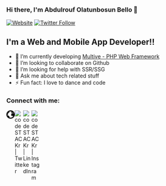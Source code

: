 ### Hi there, I'm Abdulrouf Olatunbosun Bello 👋

[![Website](https://img.shields.io/website?color=f36b2c&label=covirtue.com&style=for-the-badge&url=https%3A%2F%2Fcovirtue.com)](https://covirtue.com)
[![Twitter Follow](https://img.shields.io/twitter/follow/roufy235?color=1DA1F2&logo=twitter&style=for-the-badge)](https://twitter.com/intent/follow?original_referer=https%3A%2F%2Fgithub.com%2Froufy235&screen_name=roufy235)

## I'm a Web and Mobile App Developer!!

- 🔭 I’m currently developing [Multive - PHP Web Framework](https://github.com/roufy235/Multive)
- 👯 I’m looking to collaborate on Github
- 🤔 I’m looking for help with SSR/SSG
- 💬 Ask me about tech related stuff
- ⚡ Fun fact: I love to dance and code


### Connect with me:

[<img align="left" alt="codeSTACKr.com" width="22px" src="https://raw.githubusercontent.com/iconic/open-iconic/master/svg/globe.svg" />][website]
[<img align="left" alt="codeSTACKr | Twitter" width="22px" src="https://cdn.jsdelivr.net/npm/simple-icons@v3/icons/twitter.svg" />][twitter]
[<img align="left" alt="codeSTACKr | LinkedIn" width="22px" src="https://cdn.jsdelivr.net/npm/simple-icons@v3/icons/linkedin.svg" />][linkedin]
[<img align="left" alt="codeSTACKr | Instagram" width="22px" src="https://cdn.jsdelivr.net/npm/simple-icons@v3/icons/instagram.svg" />][instagram]

<br />




[website]: https://covirtue.com
[course]: http://vsCodeHero.com
[twitter]: https://twitter.com/Roufy235
[instagram]: https://instagram.com/roufy235
[linkedin]: https://www.linkedin.com/in/abdulrouf-olatunbosun-bello-8b2250163/
